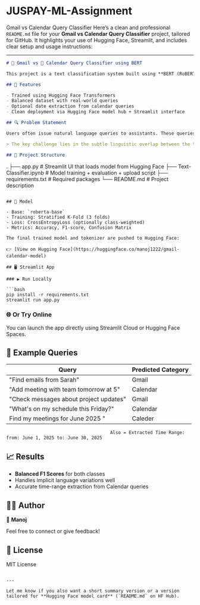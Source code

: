 # JUSPAY-ML-Assignment
Gmail vs Calendar Query Classifier
Here’s a clean and professional `README.md` file for your **Gmail vs Calendar Query Classifier** project, tailored for GitHub. It highlights your use of Hugging Face, Streamlit, and includes clear setup and usage instructions:

---

```markdown
# 📧 Gmail vs 📅 Calendar Query Classifier using BERT

This project is a text classification system built using **BERT (RoBERTa-base)** to distinguish between Gmail-related and Calendar-related queries. It includes model training, evaluation using Stratified K-Fold validation, and an interactive **Streamlit** app deployed via Hugging Face Spaces or local execution.

## 🚀 Features

- Trained using Hugging Face Transformers
- Balanced dataset with real-world queries
- Optional date extraction from calendar queries
- Clean deployment via Hugging Face model hub + Streamlit interface

## 🔍 Problem Statement

Users often issue natural language queries to assistants. These queries may relate to Gmail (e.g., "Show me unread emails") or Calendar (e.g., "Add meeting at 3 PM"). The goal is to **automatically classify** each query into either `Gmail` or `Calendar`.

> The key challenge lies in the subtle linguistic overlap between the two types of queries.

## 📂 Project Structure

```

.
├── app.py                # Streamlit UI that loads model from Hugging Face
├── Text-Classifier.ipynb # Model training + evaluation + upload script
├── requirements.txt      # Required packages
└── README.md             # Project description

````

## 🤖 Model

- Base: `roberta-base`
- Training: Stratified K-Fold (3 folds)
- Loss: CrossEntropyLoss (optionally class-weighted)
- Metrics: Accuracy, F1-score, Confusion Matrix

The final trained model and tokenizer are pushed to Hugging Face:

👉 [View on Hugging Face](https://huggingface.co/manoj1222/gmail-calendar-model)

## 🖥️ Streamlit App

### ▶️ Run Locally

```bash
pip install -r requirements.txt
streamlit run app.py
````

### 🌐 Or Try Online

You can launch the app directly using Streamlit Cloud or Hugging Face Spaces.

## 🧠 Example Queries

| Query                                  | Predicted Category |
| -------------------------------------- | ------------------ |
| "Find emails from Sarah"               | Gmail              |
| "Add meeting with team tomorrow at 5"  | Calendar           |
| "Check messages about project updates" | Gmail              |
| "What's on my schedule this Friday?"   | Calendar           |
| Find my meetings for June 2025 "       | Caleder            |
                                           Also = Extracted Time Range: from: June 1, 2025 to: June 30, 2025 

## 📈 Results

* **Balanced F1 Scores** for both classes
* Handles implicit language variations well
* Accurate time-range extraction from Calendar queries
  

## 🙋‍♂️ Author

👤 **Manoj**

Feel free to connect or give feedback!

## 📜 License

MIT License

```

---

Let me know if you also want a short summary version or a version tailored for **Hugging Face model card** (`README.md` on HF Hub).
```
